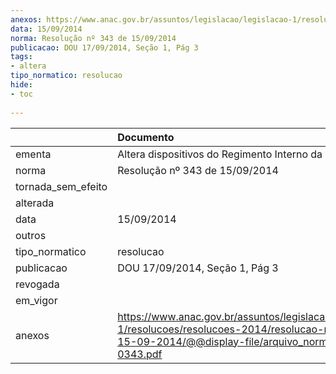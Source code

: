 ```yaml
---
anexos: https://www.anac.gov.br/assuntos/legislacao/legislacao-1/resolucoes/resolucoes-2014/resolucao-no-343-de-15-09-2014/@@display-file/arquivo_norma/RA2014-0343.pdf
data: 15/09/2014
norma: Resolução nº 343 de 15/09/2014
publicacao: DOU 17/09/2014, Seção 1, Pág 3
tags:
- altera
tipo_normatico: resolucao
hide: 
- toc 
 
---
```


|                    | Documento                                                                                                                                                       |
|:-------------------|:----------------------------------------------------------------------------------------------------------------------------------------------------------------|
| ementa             | Altera dispositivos do Regimento Interno da ANAC.                                                                                                               |
| norma              | Resolução nº 343 de 15/09/2014                                                                                                                                  |
| tornada_sem_efeito |                                                                                                                                                                 |
| alterada           |                                                                                                                                                                 |
| data               | 15/09/2014                                                                                                                                                      |
| outros             |                                                                                                                                                                 |
| tipo_normatico     | resolucao                                                                                                                                                       |
| publicacao         | DOU 17/09/2014, Seção 1, Pág 3                                                                                                                                  |
| revogada           |                                                                                                                                                                 |
| em_vigor           |                                                                                                                                                                 |
| anexos             | https://www.anac.gov.br/assuntos/legislacao/legislacao-1/resolucoes/resolucoes-2014/resolucao-no-343-de-15-09-2014/@@display-file/arquivo_norma/RA2014-0343.pdf |